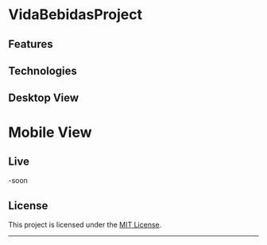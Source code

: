 # VidaBebidasProject

## Features

## Technologies

## Desktop View

# Mobile View

## Live

-soon

## License

This project is licensed under the [MIT License](LICENSE).

---
